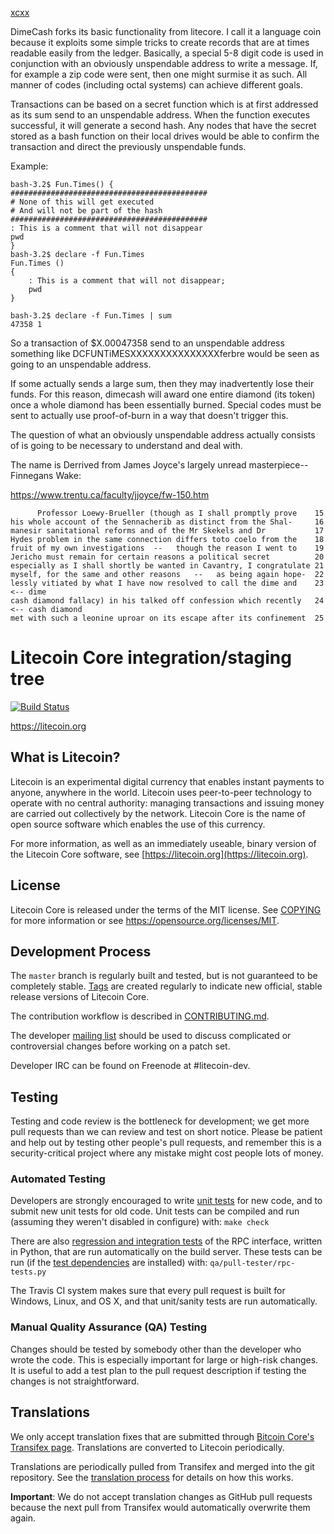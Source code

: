 
<a href=rigler.org> xcxx </a>

DimeCash forks its basic functionality from litecore.  I call it a language coin because it exploits some simple tricks to create records that are at times readable easily from the ledger.  Basically, a special 5-8 digit code is used in conjunction with an obviously unspendable address to write a message.  If, for example a zip code were sent, then one might surmise it as such.  All manner of codes (including octal systems) can achieve different goals.

Transactions can be based on a secret function which is at first addressed as its sum send to an unspendable address.  When the function executes successful, it will generate a second hash.  Any nodes that have the secret stored as a bash function on their local drives would be able to confirm the transaction and direct the previously unspendable funds.


Example: 
```
bash-3.2$ Fun.Times() {
############################################
# None of this will get executed
# And will not be part of the hash
############################################
: This is a comment that will not disappear 
pwd
}
bash-3.2$ declare -f Fun.Times
Fun.Times () 
{ 
    : This is a comment that will not disappear;
    pwd
}

bash-3.2$ declare -f Fun.Times | sum
47358 1
```
So a transaction of $X.00047358 send to an unspendable address 
something like DCFUNTiMESXXXXXXXXXXXXXXXferbre would be seen as going to an 
unspendable address.  

If some actually sends a large sum, then they may inadvertently 
lose their funds.  For this reason, dimecash will award one entire diamond (its token) once a whole diamond has been essentially burned.   Special codes must be sent to actually use proof-of-burn in a way that doesn't trigger this.

The question of what an obviously unspendable address actually consists of is going to be necessary to understand and deal with.

The name is Derrived from James Joyce's largely unread masterpiece-- Finnegans Wake: 

https://www.trentu.ca/faculty/jjoyce/fw-150.htm

```
      Professor Loewy-Brueller (though as I shall promptly prove	15
his whole account of the Sennacherib as distinct from the Shal-	    16
manesir sanitational reforms and of the Mr Skekels and Dr           17
Hydes problem in the same connection differs toto coelo from the	18
fruit of my own investigations  --   though the reason I went to	19
Jericho must remain for certain reasons a political secret      	20
especially as I shall shortly be wanted in Cavantry, I congratulate	21
myself, for the same and other reasons   --   as being again hope-	22
lessly vitiated by what I have now resolved to call the dime and	23  <-- dime 
cash diamond fallacy) in his talked off confession which recently	24  <-- cash diamond
met with such a leonine uproar on its escape after its confinement	25

```

Litecoin Core integration/staging tree
=====================================

[![Build Status](https://travis-ci.org/litecoin-project/litecoin.svg?branch=master)](https://travis-ci.org/litecoin-project/litecoin)

https://litecoin.org

What is Litecoin?
----------------

Litecoin is an experimental digital currency that enables instant payments to
anyone, anywhere in the world. Litecoin uses peer-to-peer technology to operate
with no central authority: managing transactions and issuing money are carried
out collectively by the network. Litecoin Core is the name of open source
software which enables the use of this currency.

For more information, as well as an immediately useable, binary version of
the Litecoin Core software, see [https://litecoin.org](https://litecoin.org).

License
-------

Litecoin Core is released under the terms of the MIT license. See [COPYING](COPYING) for more
information or see https://opensource.org/licenses/MIT.

Development Process
-------------------

The `master` branch is regularly built and tested, but is not guaranteed to be
completely stable. [Tags](https://github.com/litecoin-project/litecoin/tags) are created
regularly to indicate new official, stable release versions of Litecoin Core.

The contribution workflow is described in [CONTRIBUTING.md](CONTRIBUTING.md).

The developer [mailing list](https://groups.google.com/forum/#!forum/litecoin-dev)
should be used to discuss complicated or controversial changes before working
on a patch set.

Developer IRC can be found on Freenode at #litecoin-dev.

Testing
-------

Testing and code review is the bottleneck for development; we get more pull
requests than we can review and test on short notice. Please be patient and help out by testing
other people's pull requests, and remember this is a security-critical project where any mistake might cost people
lots of money.

### Automated Testing

Developers are strongly encouraged to write [unit tests](/doc/unit-tests.md) for new code, and to
submit new unit tests for old code. Unit tests can be compiled and run
(assuming they weren't disabled in configure) with: `make check`

There are also [regression and integration tests](/qa) of the RPC interface, written
in Python, that are run automatically on the build server.
These tests can be run (if the [test dependencies](/qa) are installed) with: `qa/pull-tester/rpc-tests.py`

The Travis CI system makes sure that every pull request is built for Windows, Linux, and OS X, and that unit/sanity tests are run automatically.

### Manual Quality Assurance (QA) Testing

Changes should be tested by somebody other than the developer who wrote the
code. This is especially important for large or high-risk changes. It is useful
to add a test plan to the pull request description if testing the changes is
not straightforward.

Translations
------------

We only accept translation fixes that are submitted through [Bitcoin Core's Transifex page](https://www.transifex.com/projects/p/bitcoin/).
Translations are converted to Litecoin periodically.

Translations are periodically pulled from Transifex and merged into the git repository. See the
[translation process](doc/translation_process.md) for details on how this works.

**Important**: We do not accept translation changes as GitHub pull requests because the next
pull from Transifex would automatically overwrite them again.
